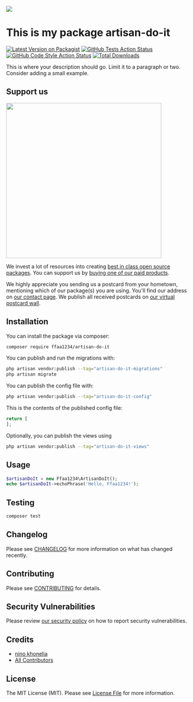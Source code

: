 
[<img src="https://github-ads.s3.eu-central-1.amazonaws.com/support-ukraine.svg?t=1" />](https://supportukrainenow.org)

# This is my package artisan-do-it

[![Latest Version on Packagist](https://img.shields.io/packagist/v/ffaa1234/artisan-do-it.svg?style=flat-square)](https://packagist.org/packages/ffaa1234/artisan-do-it)
[![GitHub Tests Action Status](https://img.shields.io/github/workflow/status/ffaa1234/artisan-do-it/run-tests?label=tests)](https://github.com/ffaa1234/artisan-do-it/actions?query=workflow%3Arun-tests+branch%3Amain)
[![GitHub Code Style Action Status](https://img.shields.io/github/workflow/status/ffaa1234/artisan-do-it/Check%20&%20fix%20styling?label=code%20style)](https://github.com/ffaa1234/artisan-do-it/actions?query=workflow%3A"Check+%26+fix+styling"+branch%3Amain)
[![Total Downloads](https://img.shields.io/packagist/dt/ffaa1234/artisan-do-it.svg?style=flat-square)](https://packagist.org/packages/ffaa1234/artisan-do-it)

This is where your description should go. Limit it to a paragraph or two. Consider adding a small example.

## Support us

[<img src="https://github-ads.s3.eu-central-1.amazonaws.com/artisan-do-it.jpg?t=1" width="419px" />](https://spatie.be/github-ad-click/artisan-do-it)

We invest a lot of resources into creating [best in class open source packages](https://spatie.be/open-source). You can support us by [buying one of our paid products](https://spatie.be/open-source/support-us).

We highly appreciate you sending us a postcard from your hometown, mentioning which of our package(s) you are using. You'll find our address on [our contact page](https://spatie.be/about-us). We publish all received postcards on [our virtual postcard wall](https://spatie.be/open-source/postcards).

## Installation

You can install the package via composer:

```bash
composer require ffaa1234/artisan-do-it
```

You can publish and run the migrations with:

```bash
php artisan vendor:publish --tag="artisan-do-it-migrations"
php artisan migrate
```

You can publish the config file with:

```bash
php artisan vendor:publish --tag="artisan-do-it-config"
```

This is the contents of the published config file:

```php
return [
];
```

Optionally, you can publish the views using

```bash
php artisan vendor:publish --tag="artisan-do-it-views"
```

## Usage

```php
$artisanDoIt = new Ffaa1234\ArtisanDoIt();
echo $artisanDoIt->echoPhrase('Hello, Ffaa1234!');
```

## Testing

```bash
composer test
```

## Changelog

Please see [CHANGELOG](CHANGELOG.md) for more information on what has changed recently.

## Contributing

Please see [CONTRIBUTING](https://github.com/spatie/.github/blob/main/CONTRIBUTING.md) for details.

## Security Vulnerabilities

Please review [our security policy](../../security/policy) on how to report security vulnerabilities.

## Credits

- [nino khonelia](https://github.com/ffaa1234)
- [All Contributors](../../contributors)

## License

The MIT License (MIT). Please see [License File](LICENSE.md) for more information.
